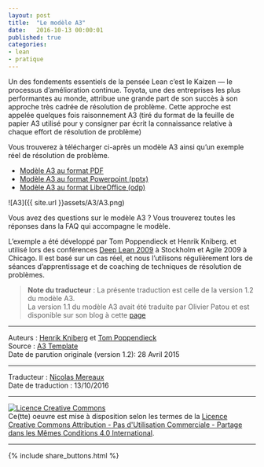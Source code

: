 ```yaml
---
layout: post
title:  "Le modèle A3"
date:   2016-10-13 00:00:01
published: true
categories: 
- lean
- pratique
---
```

Un des fondements essentiels de la pensée Lean c’est le Kaizen — le processus d’amélioration continue. Toyota, une des entreprises les plus performantes au monde, attribue une grande part de son succès à son approche très cadrée de résolution de problème. Cette approche est appelée quelques fois raisonnement A3 (tiré du format de la feuille de papier A3 utilisé pour y consigner par écrit la connaissance relative à chaque effort de résolution de problème)

Vous trouverez à télécharger ci-après un modèle A3 ainsi qu’un exemple réel de résolution de problème.

* [Modèle A3 au format PDF](https://www.dropbox.com/s/4yiztqp9ay6wvfw/A3%20problem%20solving%20template%20fr.pdf?dl=0)
* [Modèle A3 au format Powerpoint (pptx)](https://www.dropbox.com/s/8etzk80aoffl7ni/A3%20problem%20solving%20template%20fr.pptx?dl=0)
* [Modèle A3 au format LibreOffice (odp)](https://www.dropbox.com/s/c8860xphz6pkm2v/A3%20problem%20solving%20template%20fr.odp?dl=0)


![A3]({{ site.url }}assets/A3/A3.png)

Vous avez des questions sur le modèle A3 ? Vous trouverez toutes les réponses dans la FAQ qui accompagne le modèle.

L’exemple a été développé par Tom Poppendieck et Henrik Kniberg. et utilisé lors des conférences [Deep Lean 2009](http://blog.crisp.se/2009/04/27/henrikkniberg/1240823760000) à Stockholm et Agile 2009 à Chicago.
Il est basé sur un cas réel, et nous l’utilisons régulièrement lors de séances d’apprentissage et de coaching de techniques de résolution de problèmes.  

> **Note du traducteur** : La présente traduction est celle de la version 1.2 du modèle A3.  
> La version 1.1 du modèle A3 avait été traduite par Olivier Patou et est disponible sur son blog à cette [page](http://opatou.blogspot.fr/2012/04/modele-a3-toyota.html)  

---  
Auteurs : [Henrik Kniberg](https://www.crisp.se/konsulter/henrik-kniberg) et [Tom Poppendieck](http://www.poppendieck.com/people.htm)  
Source : [A3 Template](https://www.crisp.se/gratis-material-och-guider/a3-template)  
Date de parution originale (version 1.2): 28 Avril 2015  

---
Traducteur : [Nicolas Mereaux](http://www.les-traducteurs-agiles.org/traducteurs/)  
Date de traduction : 13/10/2016  

---

<a rel="license" href="http://creativecommons.org/licenses/by-nc-sa/4.0/"><img alt="Licence Creative Commons" style="border-width:0" src="http://i.creativecommons.org/l/by-nc-sa/4.0/88x31.png" /></a><br />Ce(tte) oeuvre est mise à disposition selon les termes de la <a rel="license" href="http://creativecommons.org/licenses/by-nc-sa/4.0/">Licence Creative Commons Attribution - Pas d'Utilisation Commerciale - Partage dans les Mêmes Conditions 4.0 International</a>.

---

{% include share_buttons.html %}

